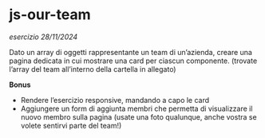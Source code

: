 # js-our-team
*esercizio 28/11/2024*


Dato un array di oggetti rappresentante un team di un’azienda, creare una pagina dedicata  in cui mostrare una card per ciascun componente.
(trovate l’array del team all’interno della cartella in allegato)


**Bonus**
- Rendere l’esercizio responsive, mandando a capo le card
- Aggiungere un form di aggiunta membri che permetta di visualizzare il nuovo membro sulla pagina (usate una foto qualunque, anche vostra se volete sentirvi parte del team!)
